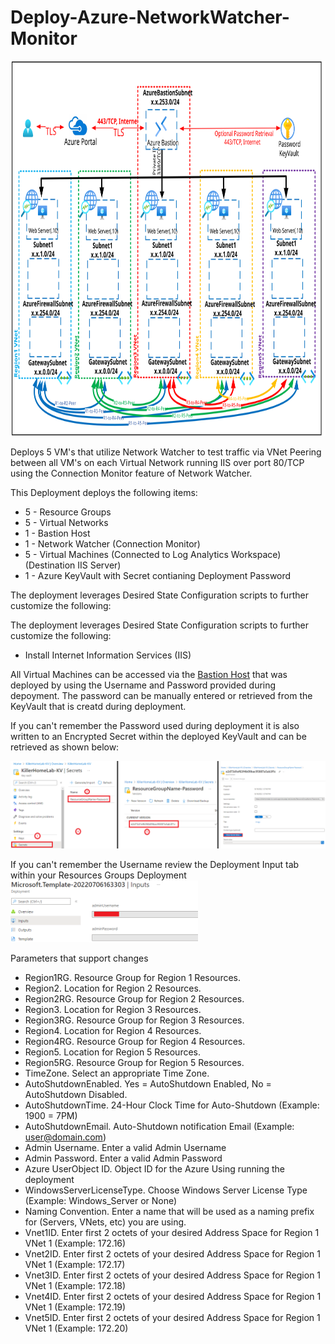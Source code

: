 # Deploy-Azure-NetworkWatcher-Monitor
<img src="./x_Images/AzureNetworkWatcherMonitor.svg" height="600" width="800"/>

Deploys 5 VM's that utilize Network Watcher to test traffic via VNet Peering between all VM's on each Virtual Network running IIS over port 80/TCP using the Connection Monitor feature of Network Watcher.

This Deployment deploys the following items:

- 5 - Resource Groups
- 5 - Virtual Networks
- 1 - Bastion Host
- 1 - Network Watcher (Connection Monitor)
- 5 - Virtual Machines (Connected to Log Analytics Workspace)(Destination IIS Server)
- 1 - Azure KeyVault with Secret contianing Deployment Password

The deployment leverages Desired State Configuration scripts to further customize the following:

The deployment leverages Desired State Configuration scripts to further customize the following:

- Install Internet Information Services (IIS)


All Virtual Machines can be accessed via the [Bastion Host](https://docs.microsoft.com/en-us/azure/bastion/bastion-overview) that was deployed by using the Username and Password provided during depoyment.  The password can be manually entered or retrieved from the KeyVault that is creatd during deployment.

If you can't remember the Password used during deployment it is also written to an Encrypted Secret within the deployed KeyVault and can be retrieved as shown below:

<img src="./x_Images/DeploymentPassword.png" width="600"/>

If you can't remember the Username review the Deployment Input tab within your Resources Groups Deployment
<img src="./x_Images/DeploymentUsername.png" width="300"/>

Parameters that support changes
- Region1RG.  Resource Group for Region 1 Resources.
- Region2.  Location for Region 2 Resources.
- Region2RG.  Resource Group for Region 2 Resources.
- Region3.  Location for Region 3 Resources.
- Region3RG.  Resource Group for Region 3 Resources.
- Region4.  Location for Region 4 Resources.
- Region4RG.  Resource Group for Region 4 Resources.
- Region5.  Location for Region 5 Resources.
- Region5RG.  Resource Group for Region 5 Resources.
- TimeZone.  Select an appropriate Time Zone.
- AutoShutdownEnabled.  Yes = AutoShutdown Enabled, No = AutoShutdown Disabled.
- AutoShutdownTime.  24-Hour Clock Time for Auto-Shutdown (Example: 1900 = 7PM)
- AutoShutdownEmail.  Auto-Shutdown notification Email (Example:  user@domain.com)
- Admin Username.  Enter a valid Admin Username
- Admin Password.  Enter a valid Admin Password
- Azure UserObject ID.  Object ID for the Azure Using running the deployment
- WindowsServerLicenseType.  Choose Windows Server License Type (Example:  Windows_Server or None)
- Naming Convention. Enter a name that will be used as a naming prefix for (Servers, VNets, etc) you are using.
- Vnet1ID.  Enter first 2 octets of your desired Address Space for Region 1 VNet 1 (Example:  172.16)
- Vnet2ID.  Enter first 2 octets of your desired Address Space for Region 1 VNet 1 (Example:  172.17)
- Vnet3ID.  Enter first 2 octets of your desired Address Space for Region 1 VNet 1 (Example:  172.18)
- Vnet4ID.  Enter first 2 octets of your desired Address Space for Region 1 VNet 1 (Example:  172.19)
- Vnet5ID.  Enter first 2 octets of your desired Address Space for Region 1 VNet 1 (Example:  172.20)